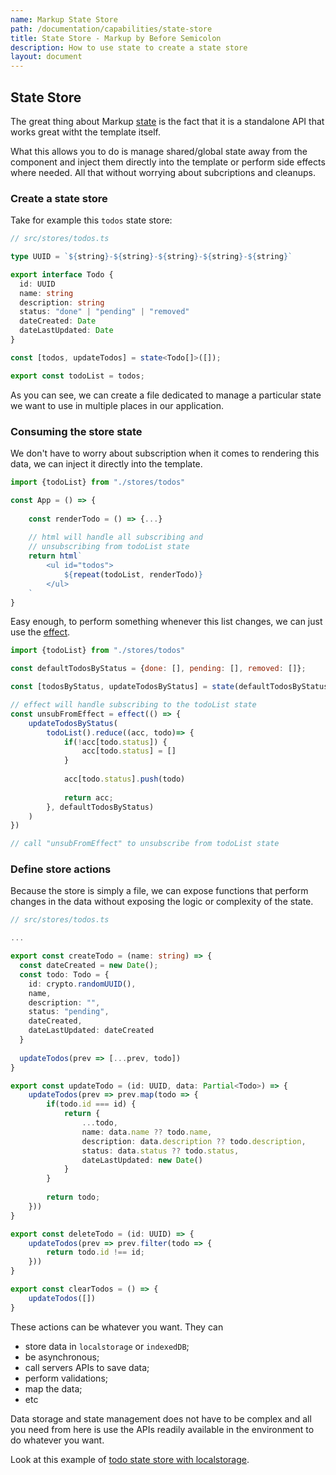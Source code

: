 ```yaml
---
name: Markup State Store
path: /documentation/capabilities/state-store
title: State Store - Markup by Before Semicolon
description: How to use state to create a state store
layout: document
---
```


## State Store

The great thing about Markup [state](../state/define-state.md) is the fact that it is a standalone API that works great witht the template itself.

What this allows you to do is manage shared/global state away from the component and inject them directly into the template or perform side effects where needed. All that without worrying about subcriptions and cleanups.

### Create a state store

Take for example this `todos` state store:

```typescript
// src/stores/todos.ts

type UUID = `${string}-${string}-${string}-${string}-${string}`

export interface Todo {
  id: UUID
  name: string
  description: string
  status: "done" | "pending" | "removed"
  dateCreated: Date
  dateLastUpdated: Date
}

const [todos, updateTodos] = state<Todo[]>([]);

export const todoList = todos;
```

As you can see, we can create a file dedicated to manage a particular state we want to use in multiple places in our application.

### Consuming the store state

We don't have to worry about subscription when it comes to rendering this data, we can inject it directly into the template.

```javascript
import {todoList} from "./stores/todos"

const App = () => {
    
    const renderTodo = () => {...}
    
    // html will handle all subscribing and 
    // unsubscribing from todoList state
    return html`
        <ul id="todos">
            ${repeat(todoList, renderTodo)}
        </ul>
    `
}
```

Easy enough, to perform something whenever this list changes, we can just use the [effect](../state/effect.md).

```javascript
import {todoList} from "./stores/todos"

const defaultTodosByStatus = {done: [], pending: [], removed: []};

const [todosByStatus, updateTodosByStatus] = state(defaultTodosByStatus)

// effect will handle subscribing to the todoList state
const unsubFromEffect = effect(() => {
    updateTodosByStatus(
        todoList().reduce((acc, todo)=> {
            if(!acc[todo.status]) {
                acc[todo.status] = []
            }
        
            acc[todo.status].push(todo)
        
            return acc;
        }, defaultTodosByStatus)
    )
})

// call "unsubFromEffect" to unsubscribe from todoList state
```

### Define store actions

Because the store is simply a file, we can expose functions that perform changes in the data without exposing the logic or complexity of the state.

```typescript
// src/stores/todos.ts

...

export const createTodo = (name: string) => {
  const dateCreated = new Date();
  const todo: Todo = {
    id: crypto.randomUUID(),
    name,
    description: "",
    status: "pending",
    dateCreated,
    dateLastUpdated: dateCreated 
  }
  
  updateTodos(prev => [...prev, todo])
}

export const updateTodo = (id: UUID, data: Partial<Todo>) => {
    updateTodos(prev => prev.map(todo => {
        if(todo.id === id) {
            return {
                ...todo,
                name: data.name ?? todo.name,
                description: data.description ?? todo.description,
                status: data.status ?? todo.status,
                dateLastUpdated: new Date()
            }
        }
        
        return todo;
    }))
}

export const deleteTodo = (id: UUID) => {
    updateTodos(prev => prev.filter(todo => {
        return todo.id !== id;
    }))
}

export const clearTodos = () => {
    updateTodos([])
}
```

These actions can be whatever you want. They can
- store data in `localstorage` or `indexedDB`;
- be asynchronous;
- call servers APIs to save data;
- perform validations;
- map the data;
- etc

Data storage and state management does not have to be complex and all you need from here is use the APIs readily available in the environment to do whatever you want.

Look at this example of [todo state store with localstorage](https://stackblitz.com/edit/web-platform-lvonxr?file=index.html).
